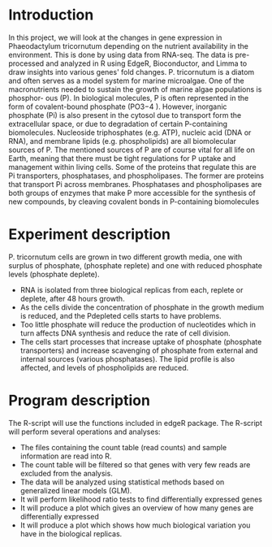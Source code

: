 # Introduction
In this project, we will look at the changes in gene expression in Phaeodactylum tricornutum depending on the nutrient availability in the environment.
This is done by using data from RNA-seq. The data is pre-processed and analyzed in R using EdgeR, Bioconductor, and Limma to draw insights into various genes' fold changes. 
P. tricornutum is a diatom and often serves as a model system for marine microalgae.
One of the macronutrients needed to sustain the growth of marine algae populations is phosphor-
ous (P). In biological molecules, P is often represented in the form of covalent-bound phosphate
(PO3−4 ). However, inorganic phosphate (Pi) is also present in the cytosol due to transport form
the extracellular space, or due to degradation of certain P-containing biomolecules. Nucleoside
triphosphates (e.g. ATP), nucleic acid (DNA or RNA), and membrane lipids (e.g. phospholipids)
are all biomolecular sources of P. The mentioned sources of P are of course vital for all life on Earth,
meaning that there must be tight regulations for P uptake and management within living cells.
Some of the proteins that regulate this are Pi transporters, phosphatases, and phospholipases.
The former are proteins that transport Pi across membranes. Phosphatases and phospholipases
are both groups of enzymes that make P more accessible for the synthesis of new compounds, by
cleaving covalent bonds in P-containing biomolecules

# Experiment description
P. tricornutum cells are grown in two different growth media, one with surplus of phosphate,
(phosphate replete) and one with reduced phosphate levels (phosphate deplete).
- RNA is isolated from three biological replicas from each, replete or deplete, after 48 hours growth.
- As the cells divide the concentration of phosphate in the growth medium is reduced, and the Pdepleted cells starts to have problems.
- Too little phosphate will reduce the production of nucleotides which in turn affects DNA synthesis
and reduce the rate of cell division.
- The cells start processes that increase uptake of phosphate (phosphate transporters) and
increase scavenging of phosphate from external and internal sources (various phosphatases).
The lipid profile is also affected, and levels of phospholipids are reduced.

# Program description
The R-script will use the functions included in edgeR package.
The R-script will perform several operations and analyses:
- The files containing the count table (read counts) and sample information are read into R.
- The count table will be filtered so that genes with very few reads are excluded from the
analysis.
- The data will be analyzed using statistical methods based on generalized linear models
(GLM).
- It will perform likelihood ratio tests to find differentially expressed genes
- It will produce a plot which gives an overview of how many genes are differentially expressed
- It will produce a plot which shows how much biological variation you have in the biological
replicas.


